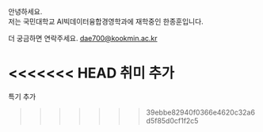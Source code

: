 안녕하세요.  
저는 국민대학교 AI빅데이터융합경영학과에 재학중인 한종훈입니다.  

더 궁금하면 연락주세요. dae700@kookmin.ac.kr

<<<<<<< HEAD
취미 추가
=======
특기 추가
>>>>>>> 39ebbe82940f0366e4620c32a6d5f85d0cf1f2c5
